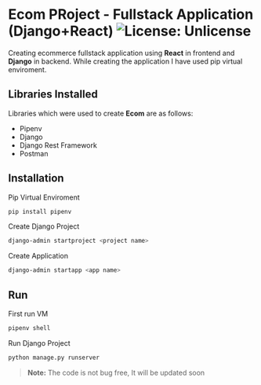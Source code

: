 # Ecom PRoject - Fullstack Application (Django+React)  <img src="https://img.shields.io/badge/license-Unlicense-blue.svg" alt="License: Unlicense">

Creating ecommerce fullstack application using **React** in frontend and **Django** in backend. While creating the application I have used pip virtual enviroment. 

## Libraries Installed
Libraries which were used to create **Ecom** are as follows:
- Pipenv
- Django
- Django Rest Framework
- Postman

## Installation
Pip Virtual Enviroment
```bash
pip install pipenv
```
Create Django Project
```bash
django-admin startproject <project name>
```
Create Application
```bash
django-admin startapp <app name>
```
## Run
First run VM
```bash
pipenv shell
```
Run Django Project
```bash
python manage.py runserver
```

> **Note:** The code is not bug free, It will be updated soon

